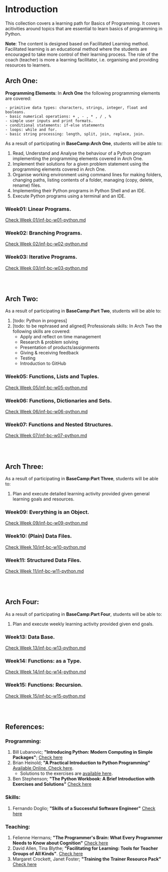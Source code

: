 # Introduction

This collection covers a learning path for Basics of Programming. It covers acitivities around topics that are essential to learn basics of programming in Python.

**Note**: The content is designed based on Facilitated Learning method. Facilitated learning is an educational method where the students are encouraged to take more control of their learning process. The role of the coach (teacher) is more a learning facilitator, i.e. organising and providing resources to learners.

## Arch One:
**Programming Elements**: In **Arch One** the following programming elements are covered:

	- primitive data types: characters, strings, integer, float and booleans.
	- basic numerical operations: + , - , * , / , %
	- simple user inputs and print formats.
	- conditional statements: if-else statements
	- loops: while and for.
	- basic string processing: length, split, join, replace, join.

As a result of participating in **BaseCamp:Arch One**, students will be able to:

1. Read, Understand and Analyse the behaviour of a Python program implementing the programming elements covered in Arch One.
2. Implement their solutions for a given problem statement using the programming elements covered in Arch One.
3. Organise working environment using command lines for making folders, changing paths, listing contents of a folder, managing (copy, delete, rename) files.
4. Implementing their Python programs in Python Shell and an IDE.
5. Execute Python programs using a terminal and an IDE.

### Week01: Linear Programs.
[Check Week 01/inf-bc-w01-python.md](./week01/inf-bc-w01-python.md) 

### Week02: Branching Programs.
[Check Week 02/inf-bc-w02-python.md](./week02/inf-bc-w02-python.md) 

### Week03: Iterative Programs.
[Check Week 03/inf-bc-w03-python.md](./week03/inf-bc-w03-python.md) 


<!-- ### Week04: Review / Challenges.
[Check Week 04/inf-bc-w04-challenge.md](./week04/inf-bc-w04-challenge.md)  -->


<br><br>

## Arch Two:
As a result of participating in **BaseCamp:Part Two**, students will be able to:

1. [todo: Python in progress]
2. [todo: to be rephrased and aligned] Professionals skills: In Arch Two the following skills are covered: 
	- Apply and reflect on time management 
	- Research & problem solving 
	- Presentation of products/assignments 
	- Giving & receiving feedback 
	- Testing 
	- Introduction to GitHub 

### Week05: Functions, Lists and Tuples.
[Check Week 05/inf-bc-w05-python.md](./week05/inf-bc-w05-python.md) 

### Week06: Functions, Dictionaries and Sets.
[Check Week 06/inf-bc-w06-python.md](./week06/inf-bc-w06-python.md) 

### Week07: Functions and Nested Structures.
[Check Week 07/inf-bc-w07-python.md](./week07/inf-bc-w07-python.md) 

<!-- ### Week08: Review / Challenges.
[Check Week 08/inf-bc-w08-python.md](./week08/inf-bc-w08-python.md)  -->

<br><br>

## Arch Three:

As a result of participating in **BaseCamp:Part Three**, students will be able to:

1. Plan and execute detailed learning activity provided given general learning goals and resources.

### Week09: Everything is an Object.
[Check Week 09/inf-bc-w09-python.md](./week09/inf-bc-w09-python.md) 

### Week10: (Plain) Data Files.
[Check Week 10/inf-bc-w10-python.md](./week10/inf-bc-w10-python.md) 

### Week11: Structured Data Files.
[Check Week 11/inf-bc-w11-python.md](./week11/inf-bc-w11-python.md) 

<!-- ### Week12: Review / Challenges
[Check Week 12/inf-bc-w12-python.md](./week12/inf-bc-w12-python.md)  -->

<br><br>
## Arch Four:

As a result of participating in **BaseCamp:Part Four**, students will be able to:

1. Plan and execute weekly learning activity provided given end goals.

### Week13: Data Base.
[Check Week 13/inf-bc-w13-python.md](./week13/inf-bc-w13-python.md) 

### Week14: Functions: as a Type.
[Check Week 14/inf-bc-w14-python.md](./week14/inf-bc-w14-python.md) 

### Week15: Functions: Recursion.
[Check Week 15/inf-bc-w15-python.md](./week15/inf-bc-w15-python.md) 

<!-- ### Week16: Masterassignment
[Check Week 16/inf-bc-w16-python.md](./week16/inf-bc-w16-python.md) -->

<br><br>


## References:
### Programming:
1. Bill Lubanovic; **"Introducing Python: Modern Computing in Simple Packages"**; [Check here](https://www.oreilly.com/library/view/introducing-python-2nd/9781492051374/) 
2. Brian Heinold; **"A Practical Introduction to Python Programming"** [Available Online, Check here](https://www.brianheinold.net/python/python_book.html).
	- Solutions to the exercises are [available here](https://github.com/henrytirla/Practical-Introduction-to-python).
3. Ben Stephenson; **"The Python Workbook: A Brief Introduction with Exercises and Solutions"** [Check here](https://link.springer.com/book/10.1007/978-3-319-14240-1)


### Skills:

1. Fernando Doglio; **"Skills of a Successful Software Engineer"** [Check here](https://www.manning.com/books/skills-of-a-successful-software-engineer?query=skills%20software%20engineers)

### Teaching:
1. Felienne Hermans; **"The Programmer's Brain: What Every Programmer Needs to Know about Cognition"** [Check here](https://www.amazon.com/Programmers-Brain-every-programmer-cognition/dp/1617298670)
2. David Allen, Tina Blythe; **"Facilitating for Learning: Tools for Teacher Groups of All Kinds"**. [Check here](https://www.amazon.com/Facilitating-Learning-Tools-Teacher-Groups/dp/0807757381)
3. Margaret Crockett, Janet Foster; **"Training the Trainer Resource Pack"** [Check here](http://www.ica-sae.org/trainer/english/index.htmArch)

